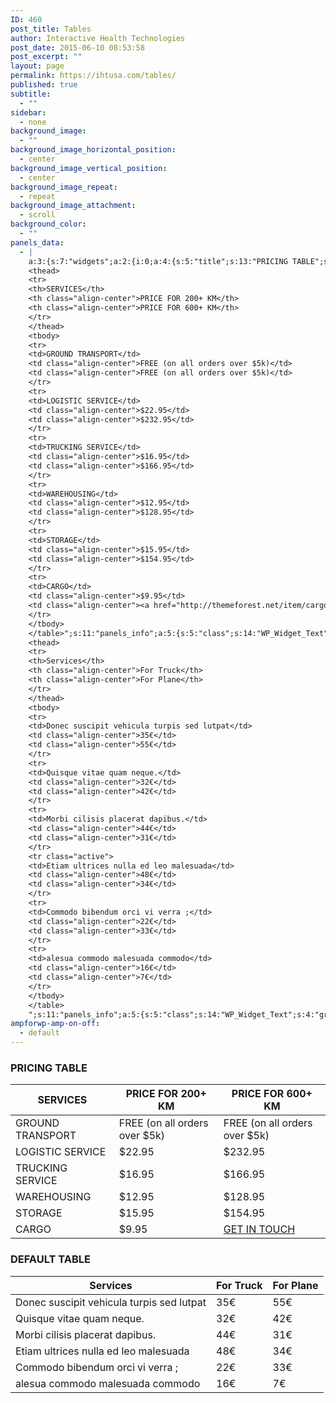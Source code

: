 ```yaml
---
ID: 460
post_title: Tables
author: Interactive Health Technologies
post_date: 2015-06-10 08:53:58
post_excerpt: ""
layout: page
permalink: https://ihtusa.com/tables/
published: true
subtitle:
  - ""
sidebar:
  - none
background_image:
  - ""
background_image_horizontal_position:
  - center
background_image_vertical_position:
  - center
background_image_repeat:
  - repeat
background_image_attachment:
  - scroll
background_color:
  - ""
panels_data:
  - |
    a:3:{s:7:"widgets";a:2:{i:0;a:4:{s:5:"title";s:13:"PRICING TABLE";s:4:"text";s:1213:"<table class="cargopress-table">
    <thead>
    <tr>
    <th>SERVICES</th>
    <th class="align-center">PRICE FOR 200+ KM</th>
    <th class="align-center">PRICE FOR 600+ KM</th>
    </tr>
    </thead>
    <tbody>
    <tr>
    <td>GROUND TRANSPORT</td>
    <td class="align-center">FREE (on all orders over $5k)</td>
    <td class="align-center">FREE (on all orders over $5k)</td>
    </tr>
    <tr>
    <td>LOGISTIC SERVICE</td>
    <td class="align-center">$22.95</td>
    <td class="align-center">$232.95</td>
    </tr>
    <tr>
    <td>TRUCKING SERVICE</td>
    <td class="align-center">$16.95</td>
    <td class="align-center">$166.95</td>
    </tr>
    <tr>
    <td>WAREHOUSING</td>
    <td class="align-center">$12.95</td>
    <td class="align-center">$128.95</td>
    </tr>
    <tr>
    <td>STORAGE</td>
    <td class="align-center">$15.95</td>
    <td class="align-center">$154.95</td>
    </tr>
    <tr>
    <td>CARGO</td>
    <td class="align-center">$9.95</td>
    <td class="align-center"><a href="http://themeforest.net/item/cargopress-logistic-warehouse-transport-wp/11601531?ref=proteusthemes" taget="_blank">GET IN TOUCH</a></td>
    </tr>
    </tbody>
    </table>";s:11:"panels_info";a:5:{s:5:"class";s:14:"WP_Widget_Text";s:4:"grid";i:0;s:4:"cell";i:0;s:2:"id";i:0;s:5:"style";a:3:{s:27:"background_image_attachment";b:0;s:18:"background_display";s:4:"tile";s:12:"bigger_title";b:1;}}s:6:"filter";b:0;}i:1;a:4:{s:5:"title";s:13:"DEFAULT TABLE";s:4:"text";s:1134:"<table class="table">
    <thead>
    <tr>
    <th>Services</th>
    <th class="align-center">For Truck</th>
    <th class="align-center">For Plane</th>
    </tr>
    </thead>
    <tbody>
    <tr>
    <td>Donec suscipit vehicula turpis sed lutpat</td>
    <td class="align-center">35€</td>
    <td class="align-center">55€</td>
    </tr>
    <tr>
    <td>Quisque vitae quam neque.</td>
    <td class="align-center">32€</td>
    <td class="align-center">42€</td>
    </tr>
    <tr>
    <td>Morbi cilisis placerat dapibus.</td>
    <td class="align-center">44€</td>
    <td class="align-center">31€</td>
    </tr>
    <tr class="active">
    <td>Etiam ultrices nulla ed leo malesuada</td>
    <td class="align-center">48€</td>
    <td class="align-center">34€</td>
    </tr>
    <tr>
    <td>Commodo bibendum orci vi verra ;</td>
    <td class="align-center">22€</td>
    <td class="align-center">33€</td>
    </tr>
    <tr>
    <td>alesua commodo malesuada commodo</td>
    <td class="align-center">16€</td>
    <td class="align-center">7€</td>
    </tr>
    </tbody>
    </table>
    ";s:11:"panels_info";a:5:{s:5:"class";s:14:"WP_Widget_Text";s:4:"grid";i:1;s:4:"cell";i:0;s:2:"id";i:1;s:5:"style";a:3:{s:27:"background_image_attachment";b:0;s:18:"background_display";s:4:"tile";s:12:"bigger_title";b:1;}}s:6:"filter";b:0;}}s:5:"grids";a:2:{i:0;a:2:{s:5:"cells";i:1;s:5:"style";a:2:{s:13:"bottom_margin";s:4:"60px";s:18:"background_display";s:4:"tile";}}i:1;a:2:{s:5:"cells";i:1;s:5:"style";a:0:{}}}s:10:"grid_cells";a:2:{i:0;a:2:{s:4:"grid";i:0;s:6:"weight";i:1;}i:1;a:2:{s:4:"grid";i:1;s:6:"weight";i:1;}}}
ampforwp-amp-on-off:
  - default
---
```

<h3 class="widget-title"><span class="widget-title__inline">PRICING TABLE</span></h3>
<table class="cargopress-table">
<thead>
<tr>
<th>SERVICES</th>
<th class="align-center">PRICE FOR 200+ KM</th>
<th class="align-center">PRICE FOR 600+ KM</th>
</tr>
</thead>
<tbody>
<tr>
<td>GROUND TRANSPORT</td>
<td class="align-center">FREE (on all orders over $5k)</td>
<td class="align-center">FREE (on all orders over $5k)</td>
</tr>
<tr>
<td>LOGISTIC SERVICE</td>
<td class="align-center">$22.95</td>
<td class="align-center">$232.95</td>
</tr>
<tr>
<td>TRUCKING SERVICE</td>
<td class="align-center">$16.95</td>
<td class="align-center">$166.95</td>
</tr>
<tr>
<td>WAREHOUSING</td>
<td class="align-center">$12.95</td>
<td class="align-center">$128.95</td>
</tr>
<tr>
<td>STORAGE</td>
<td class="align-center">$15.95</td>
<td class="align-center">$154.95</td>
</tr>
<tr>
<td>CARGO</td>
<td class="align-center">$9.95</td>
<td class="align-center"><a href="http://themeforest.net/item/cargopress-logistic-warehouse-transport-wp/11601531?ref=proteusthemes">GET IN TOUCH</a></td>
</tr>
</tbody>
</table>
<h3 class="widget-title"><span class="widget-title__inline">DEFAULT TABLE</span></h3>
<table class="table">
<thead>
<tr>
<th>Services</th>
<th class="align-center">For Truck</th>
<th class="align-center">For Plane</th>
</tr>
</thead>
<tbody>
<tr>
<td>Donec suscipit vehicula turpis sed lutpat</td>
<td class="align-center">35€</td>
<td class="align-center">55€</td>
</tr>
<tr>
<td>Quisque vitae quam neque.</td>
<td class="align-center">32€</td>
<td class="align-center">42€</td>
</tr>
<tr>
<td>Morbi cilisis placerat dapibus.</td>
<td class="align-center">44€</td>
<td class="align-center">31€</td>
</tr>
<tr class="active">
<td>Etiam ultrices nulla ed leo malesuada</td>
<td class="align-center">48€</td>
<td class="align-center">34€</td>
</tr>
<tr>
<td>Commodo bibendum orci vi verra ;</td>
<td class="align-center">22€</td>
<td class="align-center">33€</td>
</tr>
<tr>
<td>alesua commodo malesuada commodo</td>
<td class="align-center">16€</td>
<td class="align-center">7€</td>
</tr>
</tbody>
</table>